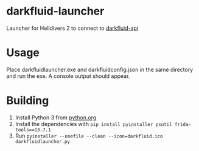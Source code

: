 # darkfluid-launcher
Launcher for Helldivers 2 to connect to [darkfluid-api](https://github.com/leem919/darkfluid-api)

# Usage
Place darkfluidlauncher.exe and darkfluidconfig.json in the same directory and run the exe.
A console output should appear.

# Building
1. Install Python 3 from [python.org](https://python.org)
2. Install the dependencies with `pip install pyinstaller psutil frida-tools==13.7.1`
3. Run `pyinstaller --onefile --clean --icon=darkfluid.ico darkfluidlauncher.py`